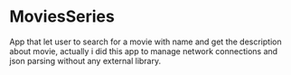 # MoviesSeries
 App that let user to search for a movie with name and get the description about movie, actually i did this app to manage network connections and json parsing without any external library.
